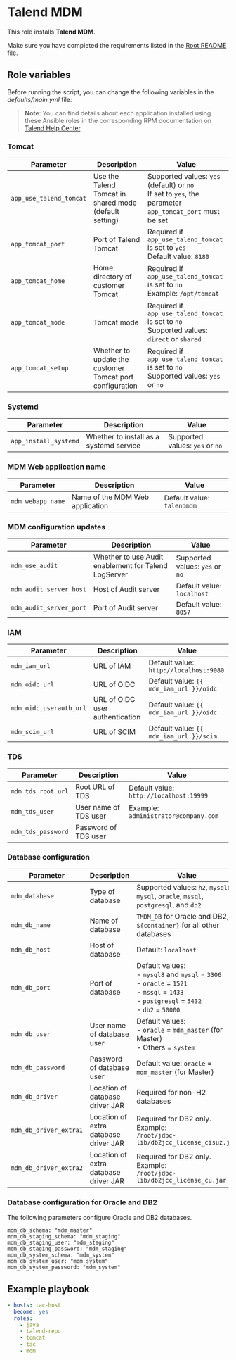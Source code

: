 # Talend MDM

This role installs **Talend MDM**.

Make sure you have completed the requirements listed in the [Root README](../../../README.md) file.

## Role variables

Before running the script, you can change the following variables in the *defaults/main.yml* file:

> **Note**: You can find details about each application installed using these Ansible roles in the corresponding RPM documentation on [Talend Help Center](https://help.talend.com/search/all?query=rpm&content-lang=en-US).

### Tomcat

| Parameter               | Description                                              | Value                                                                                                      |
| ----------------------- | -------------------------------------------------------- | ---------------------------------------------------------------------------------------------------------- |
| `app_use_talend_tomcat` | Use the Talend Tomcat in shared mode (default setting)   | Supported values: `yes` (default) or `no`<br/>If set to `yes`, the parameter `app_tomcat_port` must be set |
| `app_tomcat_port`       | Port of Talend Tomcat                                    | Required if `app_use_talend_tomcat` is set to `yes`<br/>Default value: `8180`                              |
| `app_tomcat_home`       | Home directory of customer Tomcat                        | Required if `app_use_talend_tomcat` is set to `no`<br/>Example: `/opt/tomcat`                              |
| `app_tomcat_mode`       | Tomcat mode                                              | Required if `app_use_talend_tomcat` is set to `no`<br/>Supported values: `direct` or `shared`              |
| `app_tomcat_setup`      | Whether to update the customer Tomcat port configuration | Required if `app_use_talend_tomcat` is set to `no`<br/>Supported values: `yes` or `no`                     |

### Systemd

| Parameter             | Description                             | Value                           |
| --------------------- | --------------------------------------- | ------------------------------- |
| `app_install_systemd` | Whether to install as a systemd service | Supported values: `yes` or `no` |

### MDM Web application name

| Parameter         | Description                     | Value                      |
| ----------------- | ------------------------------- | -------------------------- |
| `mdm_webapp_name` | Name of the MDM Web application | Default value: `talendmdm` |

### MDM configuration updates

| Parameter               | Description                                          | Value                           |
| ----------------------- | ---------------------------------------------------- | ------------------------------- |
| `mdm_use_audit`         | Whether to use Audit enablement for Talend LogServer | Supported values: `yes` or `no` |
| `mdm_audit_server_host` | Host of Audit server                                 | Default value: `localhost`      |
| `mdm_audit_server_port` | Port of Audit server                                 | Default value: `8057`           |

### IAM
| Parameter               | Description                     | Value                                   |
| ----------------------- | ------------------------------- | --------------------------------------- |
| `mdm_iam_url`           | URL of IAM                      | Default value: `http://localhost:9080`  |
| `mdm_oidc_url`          | URL of OIDC                     | Default value: `{{ mdm_iam_url }}/oidc` |
| `mdm_oidc_userauth_url` | URL of OIDC user authentication | Default value: `{{ mdm_iam_url }}/oidc` |
| `mdm_scim_url`          | URL of SCIM                     | Default value: `{{ mdm_iam_url }}/scim` |

### TDS
| Parameter          | Description           | Value                                   |
| ------------------ | --------------------- | --------------------------------------- |
| `mdm_tds_root_url` | Root URL of TDS       | Default value: `http://localhost:19999` |
| `mdm_tds_user`     | User name of TDS user | Example: `administrator@company.com`    |
| `mdm_tds_password` | Password of TDS user  |                                         |

### Database configuration

  | Parameter              | Description                           | Value                                                                                                                                                |
  | ---------------------- | ------------------------------------- | ---------------------------------------------------------------------------------------------------------------------------------------------------- |
  | `mdm_database`         | Type of database                      | Supported values: `h2`, `mysql8`, `mysql`, `oracle`, `mssql`, `postgresql`, and `db2`                                                                |
  | `mdm_db_name`          | Name of database                      | `TMDM_DB` for Oracle and DB2, `${container}` for all other databases                                                                                 |
  | `mdm_db_host`          | Host of database                      | Default: `localhost`                                                                                                                                 |
  | `mdm_db_port`          | Port of database                      | Default values:<br/>- `mysql8` and `mysql` = `3306`<br/>- `oracle` = `1521`<br/>- `mssql` = `1433`<br/>- `postgresql` = `5432`<br/>- `db2` = `50000` |
  | `mdm_db_user`          | User name of database user            | Default values:<br/>- `oracle` = `mdm_master` (for Master)<br/>- Others = `system`                                                                   |
  | `mdm_db_password`      | Password of database user             | Default value: `oracle` = `mdm_master` (for Master)                                                                                                  |
  | `mdm_db_driver`        | Location of database driver JAR       | Required for non-H2 databases                                                                                                                        |
  | `mdm_db_driver_extra1` | Location of extra database driver JAR | Required for DB2 only. Example:<br/>`/root/jdbc-lib/db2jcc_license_cisuz.jar`                                                                        |
  | `mdm_db_driver_extra2` | Location of extra database driver JAR | Required for DB2 only. Example:<br/>`/root/jdbc-lib/db2jcc_license_cu.jar`                                                                           |

### Database configuration for Oracle and DB2
  The following parameters configure Oracle and DB2 databases.
  ```
  mdm_db_schema: "mdm_master"
  mdm_db_staging_schema: "mdm_staging"
  mdm_db_staging_user: "mdm_staging"
  mdm_db_staging_password: "mdm_staging"
  mdm_db_system_schema: "mdm_system"
  mdm_db_system_user: "mdm_system"
  mdm_db_system_password: "mdm_system"
  ```



## Example playbook

```yaml
- hosts: tac-host
  become: yes
  roles:
    - java
    - talend-repo
    - tomcat
    - tac
    - mdm
```
